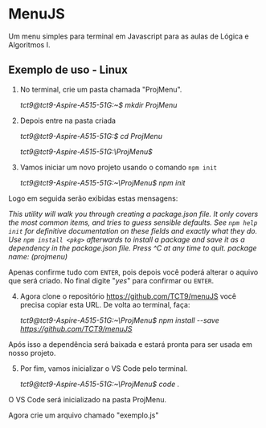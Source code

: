 # MenuJS

Um menu simples para terminal em Javascript para as aulas de Lógica e Algoritmos I.

## Exemplo de uso - Linux

1) No terminal, crie um pasta chamada "ProjMenu".

    *tct9@tct9-Aspire-A515-51G:~$ mkdir ProjMenu*

2) Depois entre na pasta criada

    *tct9@tct9-Aspire-A515-51G:$ cd ProjMenu*

    *tct9@tct9-Aspire-A515-51G:\ProjMenu$*

3) Vamos iniciar um novo projeto usando o comando `npm init` 

    *tct9@tct9-Aspire-A515-51G:~\ProjMenu$ npm init*

Logo em seguida serão exibidas estas mensagens: 

*This utility will walk you through creating a package.json file.
 It only covers the most common items, and tries to guess sensible defaults.
See  `npm help init`  for definitive documentation on these fields and exactly what they do.
Use  `npm install <pkg>`  afterwards to install a package and save it as a dependency in the package.json file.
Press ^C at any time to quit. package name: (projmenu)*

Apenas confirme tudo com `ENTER`, pois depois você poderá alterar o aquivo que será criado. 
No final digite "*yes*" para confirmar ou `ENTER`.

4) Agora clone o repositório  https://github.com/TCT9/menuJS  você precisa copiar esta URL.  De volta ao terminal, faça: 

    *tct9@tct9-Aspire-A515-51G:~\ProjMenu$ npm install --save  https://github.com/TCT9/menuJS*

Após isso a dependência será baixada e estará pronta para ser usada em nosso projeto.

5) Por fim, vamos inicializar o VS Code pelo terminal.

    *tct9@tct9-Aspire-A515-51G:~\ProjMenu$ code .*

O VS Code será inicializado na pasta ProjMenu.

Agora crie um arquivo chamado "exemplo.js"
